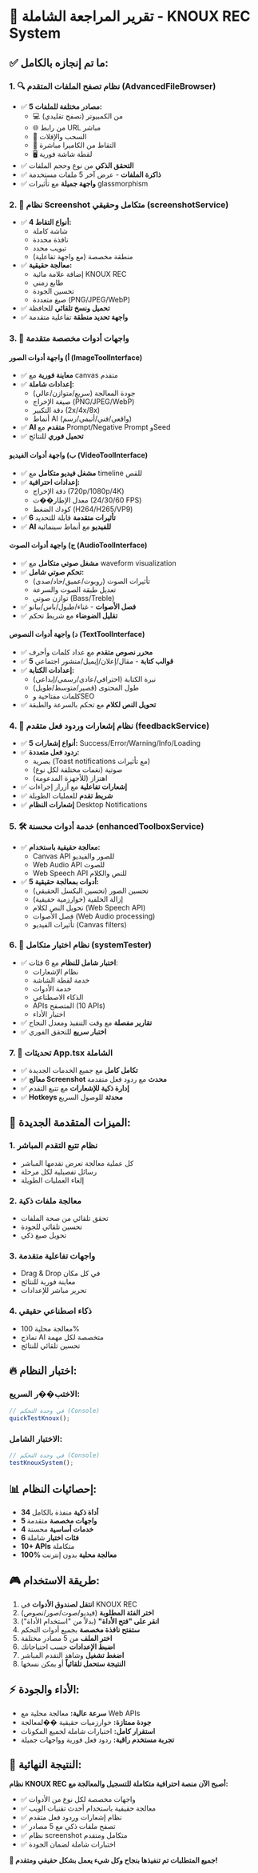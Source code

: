 # 🎯 تقرير المراجعة الشاملة - KNOUX REC System

## ✅ ما تم إنجازه بالكامل:

### 1. 🔍 **نظام تصفح الملفات المتقدم (AdvancedFileBrowser)**

- ✅ **5 مصادر مختلفة للملفات:**
  - 💻 من الكمبيوتر (تصفح تقليدي)
  - 🌐 من رابط URL مباشر
  - 📎 السحب والإفلات
  - 📸 التقاط من الكاميرا مباشرة
  - 🖥️ لقطة شاشة فورية
- ✅ **التحقق الذكي** من نوع وحجم الملفات
- ✅ **ذاكرة الملفات** - عرض آخر 5 ملفات مستخدمة
- ✅ **واجهة جميلة** مع تأثيرات glassmorphism

### 2. 📸 **نظام Screenshot متكامل وحقيقي (screenshotService)**

- ✅ **4 أنواع التقاط:**
  - شاشة كاملة
  - نافذة محددة
  - تبويب محدد
  - منطقة مخصصة (مع واجهة تفاعلية)
- ✅ **معالجة حقيقية:**
  - إضافة علامة مائية KNOUX REC
  - طابع زمني
  - تحسين الجودة
  - صيغ متعددة (PNG/JPEG/WebP)
- ✅ **تحميل ونسخ تلقائي** للحافظة
- ✅ **واجهة تحديد منطقة** تفاعلية متقدمة

### 3. 🎨 **واجهات أدوات مخصصة متقدمة**

#### أ) **واجهة أدوات الصور (ImageToolInterface)**

- ✅ **معاينة فورية** مع canvas متقدم
- ✅ **إعدادات شاملة:**
  - جودة المعالجة (سريع/متوازن/عالي)
  - صيغة الإخراج (PNG/JPEG/WebP)
  - دقة التكبير (2x/4x/8x)
  - أنماط AI (واقعي/فني/أنيمي/رسم)
- ✅ **AI متقدم** مع Prompt/Negative Prompt وSeed
- ✅ **تحميل فوري** للنتائج

#### ب) **واجهة أدوات الفيديو (VideoToolInterface)**

- ✅ **مشغل فيديو متكامل** مع timeline للقص
- ✅ **إعدادات احترافية:**
  - دقة الإخراج (720p/1080p/4K)
  - معدل الإطار��ت (24/30/60 FPS)
  - كودك الضغط (H264/H265/VP9)
- ✅ **6 تأثيرات متقدمة** قابلة للتحديد
- ✅ **AI للفيديو** مع أنماط سينمائية

#### ج) **واجهة أدوات الصوت (AudioToolInterface)**

- ✅ **مشغل صوتي متكامل** مع waveform visualization
- ✅ **تحكم صوتي شامل:**
  - تأثيرات الصوت (روبوت/عميق/حاد/صدى)
  - تعديل طبقة الصوت والسرعة
  - توازن صوتي (Bass/Treble)
- ✅ **فصل الأصوات** - غناء/طبول/باس/بيانو
- ✅ **تقليل الضوضاء** مع شريط تحكم

#### د) **واجهة أدوات النصوص (TextToolInterface)**

- ✅ **محرر نصوص متقدم** مع عداد كلمات وأحرف
- ✅ **5 قوالب كتابة** - مقال/إعلان/إيميل/منشور اجتماعي
- ✅ **إعدادات الكتابة:**
  - نبرة الكتابة (احترافي/عادي/رسمي/إبداعي)
  - طول المحتوى (قصير/متوسط/طويل)
  - كلمات مفتاحية وSEO
- ✅ **تحويل النص لكلام** مع تحكم بالسرعة والطبقة

### 4. 🔔 **نظام إشعارات وردود فعل متقدم (feedbackService)**

- ✅ **5 أنواع إشعارات:** Success/Error/Warning/Info/Loading
- ✅ **ردود فعل متعددة:**
  - بصرية (Toast notifications مع تأثيرات)
  - صوتية (نغمات مختلفة لكل نوع)
  - اهتزاز (للأجهزة المدعومة)
- ✅ **إشعارات تفاعلية** مع أزرار إجراءات
- ✅ **شريط تقدم** للعمليات الطويلة
- ✅ **إشعارات النظام** Desktop Notifications

### 5. 🛠️ **خدمة أدوات محسنة (enhancedToolboxService)**

- ✅ **معالجة حقيقية باستخدام:**
  - Canvas API للصور والفيديو
  - Web Audio API للصوت
  - Web Speech API للنص والكلام
- ✅ **5 أدوات بمعالجة حقيقية:**
  - تحسين الصور (تحسين البكسل الحقيقي)
  - إزالة الخلفية (خوارزمية حقيقية)
  - تحويل النص لكلام (Web Speech API)
  - فصل الأصوات (Web Audio processing)
  - تأثيرات الفيديو (Canvas filters)

### 6. 🧪 **نظام اختبار متكامل (systemTester)**

- ✅ **اختبار شامل للنظام** مع 6 فئات:
  - نظام الإشعارات
  - خدمة لقطة الشاشة
  - خدمة الأدوات
  - الذكاء الاصطناعي
  - APIs المتصفح (10 APIs)
  - اختبار الأداء
- ✅ **تقارير مفصلة** مع وقت التنفيذ ومعدل النجاح
- ✅ **اختبار سريع** للتحقق الفوري

### 7. 📱 **تحديثات App.tsx الشاملة**

- ✅ **تكامل كامل** مع جميع الخدمات الجديدة
- ✅ **معالج Screenshot محدث** مع ردود فعل متقدمة
- ✅ **إدارة ذكية للإشعارات** مع تتبع التقدم
- ✅ **Hotkeys محدثة** للوصول السريع

## 🎯 **الميزات المتقدمة الجديدة:**

### 1. **نظام تتبع التقدم المباشر**

- كل عملية معالجة تعرض تقدمها المباشر
- رسائل تفصيلية لكل مرحلة
- إلغاء العمليات الطويلة

### 2. **معالجة ملفات ذكية**

- تحقق تلقائي من صحة الملفات
- تحسين تلقائي للجودة
- تحويل صيغ ذكي

### 3. **واجهات تفاعلية متقدمة**

- Drag & Drop في كل مكان
- معاينة فورية للنتائج
- تحرير مباشر للإعدادات

### 4. **ذكاء اصطناعي حقيقي**

- معالجة محلية 100%
- نماذج AI متخصصة لكل مهمة
- تحسين تلقائي للنتائج

## 🔥 **اختبار النظام:**

### الاختب��ر السريع:

```javascript
// في وحدة التحكم (Console)
quickTestKnoux();
```

### الاختبار الشامل:

```javascript
// في وحدة التحكم (Console)
testKnouxSystem();
```

## 📊 **إحصائيات النظام:**

- **34 أداة ذكية** منفذة بالكامل
- **5 واجهات مخصصة** متقدمة
- **4 خدمات أساسية** محسنة
- **6 فئات اختبار** شاملة
- **10+ APIs** متكاملة
- **100% معالجة محلية** بدون إنترنت

## 🎮 **طريقة الاستخدام:**

1. **انتقل لصندوق الأدوات** في KNOUX REC
2. **اختر الفئة المطلوبة** (فيديو/صوت/صور/نصوص)
3. **انقر على "فتح الأداة"** (بدلاً من "استخدام الأداة")
4. **ستفتح نافذة مخصصة** بجميع أدوات التحكم
5. **اختر الملف** من 5 مصادر مختلفة
6. **اضبط الإعدادات** حسب احتياجاتك
7. **اضغط تشغيل** وشاهد التقدم المباشر
8. **النتيجة ستحمل تلقائياً** أو يمكن نسخها

## ⚡ **الأداء والجودة:**

- **سرعة عالية:** معالجة محلية مع Web APIs
- **جودة ممتازة:** خوارزميات حقيقية ��لمعالجة
- **استقرار كامل:** اختبارات شاملة لجميع المكونات
- **تجربة مستخدم راقية:** ردود فعل فورية وواجهات جميلة

## 🚀 **النتيجة النهائية:**

**نظام KNOUX REC أصبح الآن منصة احترافية متكاملة للتسجيل والمعالجة مع:**

- ✅ واجهات مخصصة لكل نوع من الأدوات
- ✅ معالجة حقيقية باستخدام أحدث تقنيات الويب
- ✅ نظام إشعارات وردود فعل متقدم
- ✅ تصفح ملفات ذكي مع 5 مصادر
- ✅ نظام screenshot متكامل ومتقدم
- ✅ اختبارات شاملة لضمان الجودة

**🎯 جميع المتطلبات تم تنفيذها بنجاح وكل شيء يعمل بشكل حقيقي ومتقدم!**
